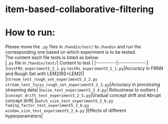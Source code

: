 # item-based-collaborative-filtering

# How to run:
Please move the `.py` files in `/handin/test/` to `/handin` and run the corresponding one based on which experiment is to be tested.
<br>
The content each file tests is listed as below:
<br>
|`.py` file in `/handin/test/`|   Content to test         |
|----------|:-------------:|
|`testFRS_experiment5_2_1.py` `testRs_experiment5_2_1.py`|Accuracy in FRNN and Rough Set with LEM2(RS+LEM2)|
|`stream_test_rough_set_experiment5_2_2.py` `stream_test_fuzzy_rough_set_experiment5_2_2.py`|Accuracy in processing streaming data|
|`noise_test_experiment5_2_4.py`| Robustness to outliers |
|`concept_drift_test_experiment5_2_5.py`|Gradual concept drift and Abrupt concept drift|
|`batch_size_test_experiment5_2_6.py` `fading_factor_test_experiment5_2_6.py` `window_size_test_experiment5_2_6.py` |Effects of different hyperparameters|

